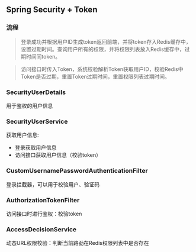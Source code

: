## Spring Security + Token

### 流程
> 登录成功并根据用户ID生成token返回前端，并将token存入Redis缓存中，设置过期时间。查询用户所有的权限，并将权限列表放入Redis缓存中，过期时间同token。

> 访问接口时传入Token，系统校验解析Token获取用户ID，校验Redis中Token是否过期，重置Token过期时间，重置权限列表过期时间。

### SecurityUserDetails
用于鉴权的用户信息


### SecurityUserService
获取用户信息:
* 登录获取用户信息
* 访问接口获取用户信息（校验token）


### CustomUsernamePasswordAuthenticationFilter
登录拦截器，可以用于校验用户、验证码


### AuthorizationTokenFilter
访问接口时进行鉴权：校验token


### AccessDecisionService
动态URL权限校验：判断当前路劲在Redis权限列表中是否存在
